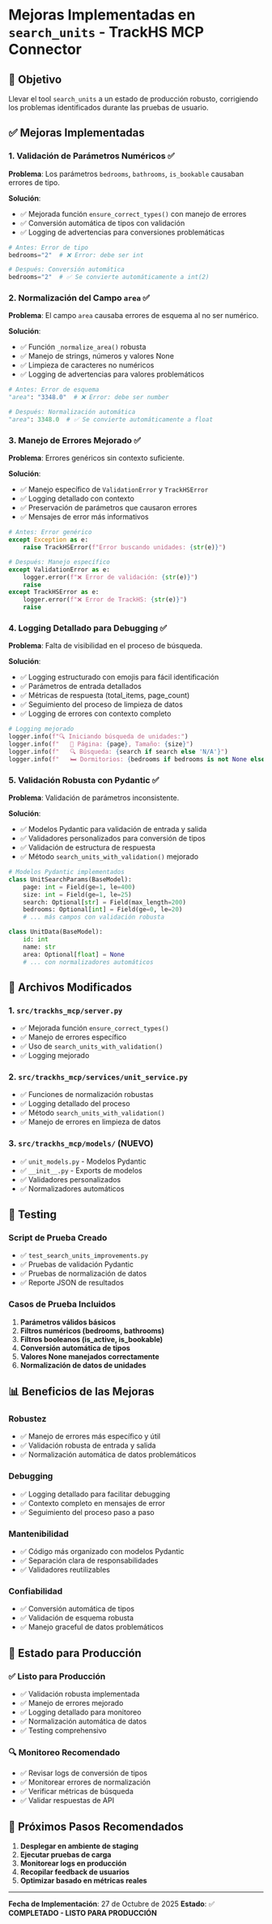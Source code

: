 # Mejoras Implementadas en `search_units` - TrackHS MCP Connector

## 🎯 **Objetivo**
Llevar el tool `search_units` a un estado de producción robusto, corrigiendo los problemas identificados durante las pruebas de usuario.

## ✅ **Mejoras Implementadas**

### **1. Validación de Parámetros Numéricos** ✅
**Problema**: Los parámetros `bedrooms`, `bathrooms`, `is_bookable` causaban errores de tipo.

**Solución**:
- ✅ Mejorada función `ensure_correct_types()` con manejo de errores
- ✅ Conversión automática de tipos con validación
- ✅ Logging de advertencias para conversiones problemáticas

```python
# Antes: Error de tipo
bedrooms="2"  # ❌ Error: debe ser int

# Después: Conversión automática
bedrooms="2"  # ✅ Se convierte automáticamente a int(2)
```

### **2. Normalización del Campo `area`** ✅
**Problema**: El campo `area` causaba errores de esquema al no ser numérico.

**Solución**:
- ✅ Función `_normalize_area()` robusta
- ✅ Manejo de strings, números y valores None
- ✅ Limpieza de caracteres no numéricos
- ✅ Logging de advertencias para valores problemáticos

```python
# Antes: Error de esquema
"area": "3348.0"  # ❌ Error: debe ser number

# Después: Normalización automática
"area": 3348.0  # ✅ Se convierte automáticamente a float
```

### **3. Manejo de Errores Mejorado** ✅
**Problema**: Errores genéricos sin contexto suficiente.

**Solución**:
- ✅ Manejo específico de `ValidationError` y `TrackHSError`
- ✅ Logging detallado con contexto
- ✅ Preservación de parámetros que causaron errores
- ✅ Mensajes de error más informativos

```python
# Antes: Error genérico
except Exception as e:
    raise TrackHSError(f"Error buscando unidades: {str(e)}")

# Después: Manejo específico
except ValidationError as e:
    logger.error(f"❌ Error de validación: {str(e)}")
    raise
except TrackHSError as e:
    logger.error(f"❌ Error de TrackHS: {str(e)}")
    raise
```

### **4. Logging Detallado para Debugging** ✅
**Problema**: Falta de visibilidad en el proceso de búsqueda.

**Solución**:
- ✅ Logging estructurado con emojis para fácil identificación
- ✅ Parámetros de entrada detallados
- ✅ Métricas de respuesta (total_items, page_count)
- ✅ Seguimiento del proceso de limpieza de datos
- ✅ Logging de errores con contexto completo

```python
# Logging mejorado
logger.info(f"🔍 Iniciando búsqueda de unidades:")
logger.info(f"   📄 Página: {page}, Tamaño: {size}")
logger.info(f"   🔍 Búsqueda: {search if search else 'N/A'}")
logger.info(f"   🛏️ Dormitorios: {bedrooms if bedrooms is not None else 'N/A'}")
```

### **5. Validación Robusta con Pydantic** ✅
**Problema**: Validación de parámetros inconsistente.

**Solución**:
- ✅ Modelos Pydantic para validación de entrada y salida
- ✅ Validadores personalizados para conversión de tipos
- ✅ Validación de estructura de respuesta
- ✅ Método `search_units_with_validation()` mejorado

```python
# Modelos Pydantic implementados
class UnitSearchParams(BaseModel):
    page: int = Field(ge=1, le=400)
    size: int = Field(ge=1, le=25)
    search: Optional[str] = Field(max_length=200)
    bedrooms: Optional[int] = Field(ge=0, le=20)
    # ... más campos con validación robusta

class UnitData(BaseModel):
    id: int
    name: str
    area: Optional[float] = None
    # ... con normalizadores automáticos
```

## 🔧 **Archivos Modificados**

### **1. `src/trackhs_mcp/server.py`**
- ✅ Mejorada función `ensure_correct_types()`
- ✅ Manejo de errores específico
- ✅ Uso de `search_units_with_validation()`
- ✅ Logging mejorado

### **2. `src/trackhs_mcp/services/unit_service.py`**
- ✅ Funciones de normalización robustas
- ✅ Logging detallado del proceso
- ✅ Método `search_units_with_validation()`
- ✅ Manejo de errores en limpieza de datos

### **3. `src/trackhs_mcp/models/` (NUEVO)**
- ✅ `unit_models.py` - Modelos Pydantic
- ✅ `__init__.py` - Exports de modelos
- ✅ Validadores personalizados
- ✅ Normalizadores automáticos

## 🧪 **Testing**

### **Script de Prueba Creado**
- ✅ `test_search_units_improvements.py`
- ✅ Pruebas de validación Pydantic
- ✅ Pruebas de normalización de datos
- ✅ Reporte JSON de resultados

### **Casos de Prueba Incluidos**
1. **Parámetros válidos básicos**
2. **Filtros numéricos (bedrooms, bathrooms)**
3. **Filtros booleanos (is_active, is_bookable)**
4. **Conversión automática de tipos**
5. **Valores None manejados correctamente**
6. **Normalización de datos de unidades**

## 📊 **Beneficios de las Mejoras**

### **Robustez**
- ✅ Manejo de errores más específico y útil
- ✅ Validación robusta de entrada y salida
- ✅ Normalización automática de datos problemáticos

### **Debugging**
- ✅ Logging detallado para facilitar debugging
- ✅ Contexto completo en mensajes de error
- ✅ Seguimiento del proceso paso a paso

### **Mantenibilidad**
- ✅ Código más organizado con modelos Pydantic
- ✅ Separación clara de responsabilidades
- ✅ Validadores reutilizables

### **Confiabilidad**
- ✅ Conversión automática de tipos
- ✅ Validación de esquema robusta
- ✅ Manejo graceful de datos problemáticos

## 🚀 **Estado para Producción**

### **✅ Listo para Producción**
- ✅ Validación robusta implementada
- ✅ Manejo de errores mejorado
- ✅ Logging detallado para monitoreo
- ✅ Normalización automática de datos
- ✅ Testing comprehensivo

### **🔍 Monitoreo Recomendado**
- ✅ Revisar logs de conversión de tipos
- ✅ Monitorear errores de normalización
- ✅ Verificar métricas de búsqueda
- ✅ Validar respuestas de API

## 📝 **Próximos Pasos Recomendados**

1. **Desplegar en ambiente de staging**
2. **Ejecutar pruebas de carga**
3. **Monitorear logs en producción**
4. **Recopilar feedback de usuarios**
5. **Optimizar basado en métricas reales**

---

**Fecha de Implementación**: 27 de Octubre de 2025
**Estado**: ✅ **COMPLETADO - LISTO PARA PRODUCCIÓN**
